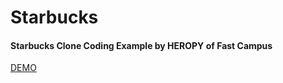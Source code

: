 # Starbucks

#### Starbucks Clone Coding Example by HEROPY of Fast Campus
<a href="https://vocal-cobbler-91cb5e.netlify.app/">DEMO</a>
